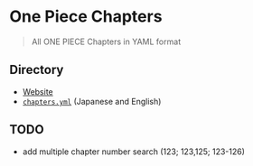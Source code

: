 # One Piece Chapters

> All ONE PIECE Chapters in YAML format

## Directory

- [Website](https://onepiece-chapters.vercel.app)
- [`chapters.yml`](src/data/chapters.yml) (Japanese and English)

## TODO

- add multiple chapter number search (123; 123,125; 123-126)
